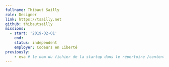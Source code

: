 ```yaml
---
fullname: Thibaut Sailly
role: Designer
link: https://tsailly.net
github: thibautsailly
missions:
  - start: '2019-02-01'
    end:
    status: independent
    employer: Codeurs en Liberté
previously:
    - eva # le nom du fichier de la startup dans le répertoire /content/_startups/ sans l'extension .md
---
```

